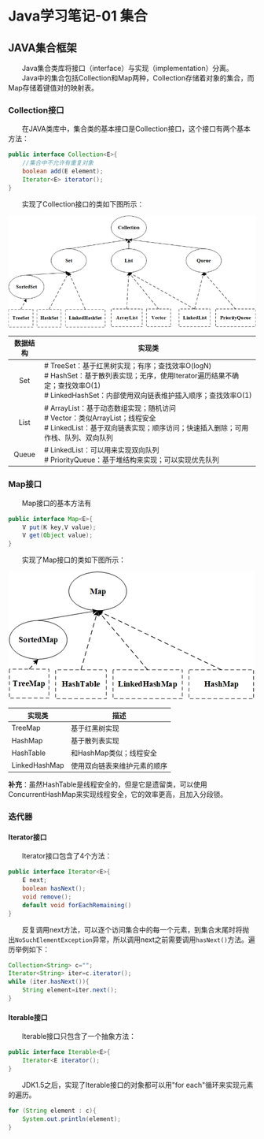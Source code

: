 # Java学习笔记-01  集合

## JAVA集合框架

&emsp;&emsp;Java集合类库将接口（interface）与实现（implementation）分离。  
&emsp;&emsp;Java中的集合包括Collection和Map两种，Collection存储着对象的集合，而Map存储着键值对的映射表。  

### Collection接口

&emsp;&emsp;在JAVA类库中，集合类的基本接口是Collection接口，这个接口有两个基本方法：

```java
public interface Collection<E>{
    //集合中不允许有重复对象
    boolean add(E element);
    Iterator<E> iterator();
}
```

&emsp;&emsp;实现了Collection接口的类如下图所示：  

![image](./image/1_1.jpg)

|数据结构|实现类|
|:---:|---|
|Set|# TreeSet：基于红黑树实现；有序；查找效率O(logN)<br># HashSet：基于散列表实现；无序，使用Iterator遍历结果不确定；查找效率O(1)<br># LinkedHashSet：内部使用双向链表维护插入顺序；查找效率O(1)|
|List|# ArrayList：基于动态数组实现；随机访问<br># Vector：类似ArrayList；线程安全<br># LinkedList：基于双向链表实现；顺序访问；快速插入删除；可用作栈、队列、双向队列|
|Queue|# LinkedList：可以用来实现双向队列<br># PriorityQueue：基于堆结构来实现；可以实现优先队列|

### Map接口

&emsp;&emsp;Map接口的基本方法有

```java
public interface Map<E>{
    V put(K key,V value);
    V get(Object value);
}
```

&emsp;&emsp;实现了Map接口的类如下图所示：  

![image](./image/1_2.jpg)

|实现类|描述|
|---|---|
|TreeMap|基于红黑树实现|
|HashMap|基于散列表实现|
|HashTable|和HashMap类似；线程安全|
|LinkedHashMap|使用双向链表来维护元素的顺序|

**补充**：虽然HashTable是线程安全的，但是它是遗留类，可以使用ConcurrentHashMap来实现线程安全，它的效率更高，且加入分段锁。

### 迭代器

#### Iterator接口

&emsp;&emsp;Iterator接口包含了4个方法：

```java
public interface Iterator<E>{
    E next;
    boolean hasNext();
    void remove();
    default void forEachRemaining()
}
```

&emsp;&emsp;反复调用next方法，可以逐个访问集合中的每一个元素，到集合末尾时将抛出`NoSuchElementException`异常，所以调用next之前需要调用`hasNext()`方法。遍历举例如下：

```java
Collection<String> c="";
Iterator<String> iter=c.iterator();
while (iter.hasNext()){
    String element=iter.next();
}
```

#### Iterable接口

&emsp;&emsp;Iterable接口只包含了一个抽象方法：

```java
public interface Iterable<E>{
    Iterator<E iterator();
}
```

&emsp;&emsp;JDK1.5之后，实现了Iterable接口的对象都可以用"for each"循环来实现元素的遍历。

```java
for (String element : c){
    System.out.println(element);
}
```
